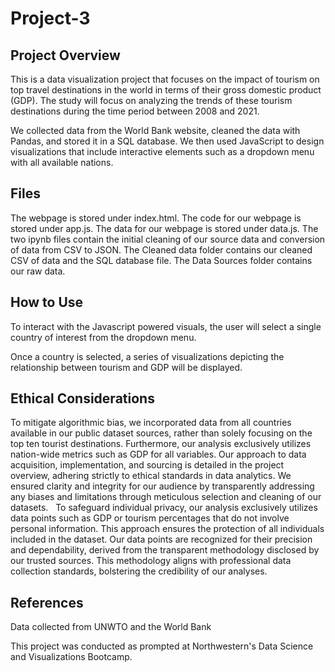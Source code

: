 # Project-3
## Project Overview
This is a data visualization project that focuses on the impact of tourism on top travel destinations in the world in terms of their gross domestic product (GDP). The study will focus on analyzing the trends of these tourism destinations during the time period between 2008 and 2021.

We collected data from the World Bank website, cleaned the data with Pandas, and stored it in a SQL database. We then used JavaScript to design visualizations that include interactive elements such as a dropdown menu with all available nations.

## Files
The webpage is stored under index.html.
The code for our webpage is stored under app.js.
The data for our webpage is stored under data.js.
The two ipynb files contain the initial cleaning of our source data and conversion of data from CSV to JSON.
The Cleaned data folder contains our cleaned CSV of data and the SQL database file.
The Data Sources folder contains our raw data.

## How to Use
To interact with the Javascript powered visuals, the user will select a single country of interest from the dropdown menu.

Once a country is selected, a series of visualizations depicting the relationship between tourism and GDP will be displayed.

## Ethical Considerations
To mitigate algorithmic bias, we incorporated data from all countries available in our public dataset sources, rather than solely focusing on the top ten tourist destinations. Furthermore, our analysis exclusively utilizes nation-wide metrics such as GDP for all variables. Our approach to data acquisition, implementation, and sourcing is detailed in the project overview, adhering strictly to ethical standards in data analytics. We ensured clarity and integrity for our audience by transparently addressing any biases and limitations through meticulous selection and cleaning of our datasets.
 
To safeguard individual privacy, our analysis exclusively utilizes data points such as GDP or tourism percentages that do not involve personal information. This approach ensures the protection of all individuals included in the dataset. Our data points are recognized for their precision and dependability, derived from the transparent methodology disclosed by our trusted sources. This methodology aligns with professional data collection standards, bolstering the credibility of our analyses. 

## References
Data collected from UNWTO and the World Bank

This project was conducted as prompted at Northwestern's Data Science and Visualizations Bootcamp.
